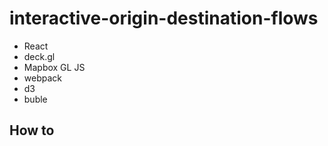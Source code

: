 # interactive-origin-destination-flows #
* React
* deck.gl
* Mapbox GL JS
* webpack
* d3
* buble
## How to ##
